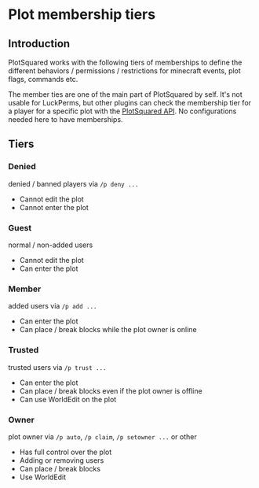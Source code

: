 # Plot membership tiers

## Introduction

PlotSquared works with the following tiers of memberships to define the different behaviors / permissions / restrictions for minecraft events, plot flags, commands etc.

The member ties are one of the main part of PlotSquared by self. It's not usable for LuckPerms, but other plugins can check the membership tier for a player for a specific plot with the [PlotSquared API](api/api-documentation.md). No configurations
needed here to have memberships.

## Tiers

### Denied

denied / banned players via `/p deny ...`

* Cannot edit the plot
* Cannot enter the plot

### Guest

normal / non-added users

* Cannot edit the plot
* Can enter the plot

### Member

added users via `/p add ...`

* Can enter the plot
* Can place / break blocks while the plot owner is online

### Trusted

trusted users via `/p trust ...`

* Can enter the plot
* Can place / break blocks even if the plot owner is offline
* Can use WorldEdit on the plot

### Owner

plot owner via `/p auto`, `/p claim`, `/p setowner ...` or other

* Has full control over the plot
* Adding or removing users
* Can place / break blocks
* Use WorldEdit
